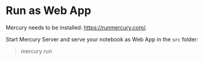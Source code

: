 

# Run as Web App
Mercury needs to be installed: https://runmercury.com/.

Start Mercury Server and serve your notebook as Web App in the `src` folder:

> mercury run